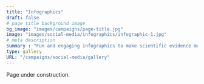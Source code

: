 ```yaml
---
title: "Infographics"
draft: false
# page title background image
bg_image: "images/campaigns/page-title.jpg"
image: "images/social-media/infographics/infographic-1.jpg"
# meta description
summary : "Fun and engaging infographics to make scientific evidence more digestible"
type: gallery
URL: "/campaigns/social-media/gallery"
---
```


Page under construction.